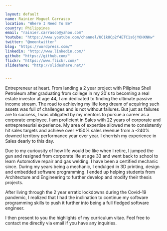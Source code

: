 ```yaml
---

layout: default
name: Rainier Moguel Carrasco
location: "Where I Need To Be"
country: Philippines
email: "rainier.carrasco@yahoo.com"
Youtube: "https://www.youtube.com/channel/UC1kUCp2f4ETC1s6jYOHXNKw"
twitter: "@meontwitter"
blog: "https://wordpress.com/"
linkedin: "http://www.linkedin.com/"
github: "https://github.com/"
flickr: "https://www.flickr.com/"
slideshare: "http://slideshare.net/"


---
```


Entrepreneur at heart.  From landing a 2 year project with Pilipinas Shell Petroleum after graduating from college in my 20's to becoming a real estate investor at age 44, I am dedicated to finding the ultimate passive income stream. The road to achieving my life long dream of acquiring such assets was full of challenges and is not without failures.  But just as failures are to success, I was obligated by my mentors to pursue a career as a corporate employee. I am proficient in Sales with 22 years of corporate and entrepreneurial experience. My area of expertise allowed me to consistently hit sales targets and achieve over +150% sales revenue from a -240% downed territory performance year over year. I cherrish my experience in Sales dearly to this day. 

Due to my curiousity of how life would be like when I retire, I jumped the gun and resigned from corporate life at age 33 and went back to school to learn Automotive repair and gas welding.  I have been a certified mechanic since.  During my years being a mechanic, I endulged in 3D printing, design and embedded software programming. I ended up helping students from Architecture and Engineering to further develop and modify their thesis projects.

After living through the 2 year erratic lockdowns during the Covid-19 pandemic, I realized that I had the inclination to continue my software programming skills to push it further into being a full fledged software engineer.  

I then present to you the highlights of my curriculum vitae.  Feel free to contact me directly via email if you have any inquiries. 

